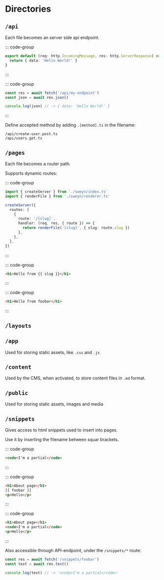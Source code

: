 # Directories

## `/api` <Badge type="tip" text="server" />

Each file becomes an server side api endpoint.

::: code-group

```ts [/api/my-endpoint.ts]
export default (req: http.IncomingMessage, res: http.ServerResponse) => {
  return { data: 'Hello World!' }
}
```

:::

::: code-group

```ts [/app/main.ts]
const res = await fetch('/api/my-endpoint')
const json = await res.json()

console.log(json) // -> { data: 'Hello World!' }
```

:::

Define accepted method by adding `.[method].ts` in the filename:

`/api/create-user.post.ts`  
`/api/users.get.ts`

## `/pages` <Badge type="tip" text="server" /> <Badge type="warning" text="client" />

Each file becomes a router path.

Supports dynamic routes:

::: code-group

```ts [server.config.ts]
import { createServer } from './sweyn/index.ts'
import { renderFile } from './sweyn/renderer.ts'

createServer({
  routes: [
    {
      route: '/[slug]',
      handler: (req, res, { route }) => {
        return renderFile('[slug]', { slug: route.slug })
      },
    },
  ],
})
```

:::

::: code-group

```html [/pages/[slug].html]
<h1>Hello from {{ slug }}</h1>
```

:::

::: code-group

```html [http://localhost:3003/foobar]
<h1>Hello from foobar</h1>
```

:::

## `/layouts` <Badge type="danger" text="wip" />

## `/app` <Badge type="warning" text="client" />

Used for storing static assets, like `.css` and `.js`

## `/content` <Badge type="tip" text="server" />

Used by the CMS, when activated, to store content files in `.md` format.

## `/public` <Badge type="warning" text="client" />

Used for storing static assets, images and media

## `/snippets` <Badge type="tip" text="server" /> <Badge type="warning" text="client" />

Gives access to html snippets used to insert into pages.

Use it by inserting the filename between squar brackets.

::: code-group
```html [/snippets/foobar.html]
<code>I'm a partial</code>
```
:::

::: code-group
```html [/pages/about.html]
<h1>About page</h1>
[[ foobar ]]
<p>Hello</p>
```
:::

::: code-group
```html [http://localhost:3003/about]
<h1>About page</h1>
<code>I'm a partial</code>
<p>Hello</p>
```
:::

Also accessible through API-endpoint, under the `/snippets/*` route:

```ts
const res = await fetch('/snippets/foobar')
const text = await res.text()

console.log(text) // -> '<code>I'm a partial</code>'
```